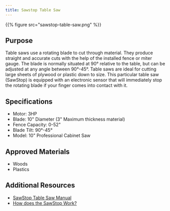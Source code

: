 ```yaml
---
title: Sawstop Table Saw
---
```


{{% figure src="sawstop-table-saw.png" %}}

## Purpose
Table saws use a rotating blade to cut through material. They produce straight and accurate cuts with the help of the installed fence or miter gauge. The blade is normally situated at 90° relative to the table, but can be adjusted at any angle between 90°-45°. Table saws are ideal for cutting large sheets of plywood or plastic down to size. This particular table saw (SawStop) is equipped with an electronic sensor that will immediately stop the rotating blade if your finger comes into contact with it.

## Specifications
- Motor: 3HP
- Blade: 10" Diameter (3" Maximum thickness material)
- Fence Capacity: 0-52"
- Blade Tilt: 90°-45°
- Model: 10" Professional Cabinet Saw

## Approved Materials
- Woods
- Plastics

## Additional Resources
- [SawStop Table Saw Manual][1]
- [How does the SawStop Work?][2]


[1]: sawstop-table-saw-manual.pdf
[2]: https://www.sawstop.com/why-sawstop/video-vault
